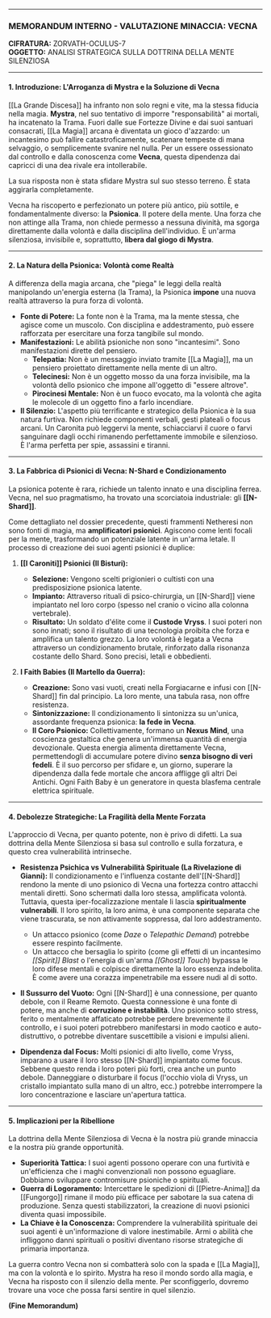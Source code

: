 
---

### **MEMORANDUM INTERNO - VALUTAZIONE MINACCIA: VECNA**
**CIFRATURA:** ZORVATH-OCULUS-7  
**OGGETTO:** ANALISI STRATEGICA SULLA DOTTRINA DELLA MENTE SILENZIOSA

---

#### **1. Introduzione: L'Arroganza di Mystra e la Soluzione di Vecna**

[[La Grande Discesa]] ha infranto non solo regni e vite, ma la stessa fiducia nella magia. **Mystra**, nel suo tentativo di imporre "responsabilità" ai mortali, ha incatenato la Trama. Fuori dalle sue Fortezze Divine e dai suoi santuari consacrati, [[La Magia]] arcana è diventata un gioco d'azzardo: un incantesimo può fallire catastroficamente, scatenare tempeste di mana selvaggio, o semplicemente svanire nel nulla. Per un essere ossessionato dal controllo e dalla conoscenza come **Vecna**, questa dipendenza dai capricci di una dea rivale era intollerabile.

La sua risposta non è stata sfidare Mystra sul suo stesso terreno. È stata aggirarla completamente.

Vecna ha riscoperto e perfezionato un potere più antico, più sottile, e fondamentalmente diverso: la **Psionica**. Il potere della mente. Una forza che non attinge alla Trama, non chiede permesso a nessuna divinità, ma sgorga direttamente dalla volontà e dalla disciplina dell'individuo. È un'arma silenziosa, invisibile e, soprattutto, **libera dal giogo di Mystra**.

---

#### **2. La Natura della Psionica: Volontà come Realtà**

A differenza della magia arcana, che "piega" le leggi della realtà manipolando un'energia esterna (la Trama), la Psionica **impone** una nuova realtà attraverso la pura forza di volontà.

*   **Fonte di Potere:** La fonte non è la Trama, ma la mente stessa, che agisce come un muscolo. Con disciplina e addestramento, può essere rafforzata per esercitare una forza tangibile sul mondo.
*   **Manifestazioni:** Le abilità psioniche non sono "incantesimi". Sono manifestazioni dirette del pensiero.
    *   **Telepatia:** Non è un messaggio inviato tramite [[La Magia]], ma un pensiero proiettato direttamente nella mente di un altro.
    *   **Telecinesi:** Non è un oggetto mosso da una forza invisibile, ma la volontà dello psionico che impone all'oggetto di "essere altrove".
    *   **Pirocinesi Mentale:** Non è un fuoco evocato, ma la volontà che agita le molecole di un oggetto fino a farlo incendiare.
*   **Il Silenzio:** L'aspetto più terrificante e strategico della Psionica è la sua natura furtiva. Non richiede componenti verbali, gesti plateali o focus arcani. Un Caronita può leggervi la mente, schiacciarvi il cuore o farvi sanguinare dagli occhi rimanendo perfettamente immobile e silenzioso. È l'arma perfetta per spie, assassini e tiranni.

---

#### **3. La Fabbrica di Psionici di Vecna: N-Shard e Condizionamento**

La psionica potente è rara, richiede un talento innato e una disciplina ferrea. Vecna, nel suo pragmatismo, ha trovato una scorciatoia industriale: gli **[[N-Shard]]**.

Come dettagliato nel dossier precedente, questi frammenti Netheresi non sono fonti di magia, ma **amplificatori psionici**. Agiscono come lenti focali per la mente, trasformando un potenziale latente in un'arma letale. Il processo di creazione dei suoi agenti psionici è duplice:

1.  **[[I Caroniti]] Psionici (Il Bisturi):**
    *   **Selezione:** Vengono scelti prigionieri o cultisti con una predisposizione psionica latente.
    *   **Impianto:** Attraverso rituali di psico-chirurgia, un [[N-Shard]] viene impiantato nel loro corpo (spesso nel cranio o vicino alla colonna vertebrale).
    *   **Risultato:** Un soldato d'élite come il **Custode Vryss**. I suoi poteri non sono innati; sono il risultato di una tecnologia proibita che forza e amplifica un talento grezzo. La loro volontà è legata a Vecna attraverso un condizionamento brutale, rinforzato dalla risonanza costante dello Shard. Sono precisi, letali e obbedienti.

2.  **I Faith Babies (Il Martello da Guerra):**
    *   **Creazione:** Sono vasi vuoti, creati nella Forgiacarne e infusi con [[N-Shard]] fin dal principio. La loro mente, una tabula rasa, non offre resistenza.
    *   **Sintonizzazione:** Il condizionamento li sintonizza su un'unica, assordante frequenza psionica: **la fede in Vecna**.
    *   **Il Coro Psionico:** Collettivamente, formano un **Nexus Mind**, una coscienza gestaltica che genera un'immensa quantità di energia devozionale. Questa energia alimenta direttamente Vecna, permettendogli di accumulare potere divino **senza bisogno di veri fedeli**. È il suo percorso per sfidare e, un giorno, superare la dipendenza dalla fede mortale che ancora affligge gli altri Dei Antichi. Ogni Faith Baby è un generatore in questa blasfema centrale elettrica spirituale.

---

#### **4. Debolezze Strategiche: La Fragilità della Mente Forzata**

L'approccio di Vecna, per quanto potente, non è privo di difetti. La sua dottrina della Mente Silenziosa si basa sul controllo e sulla forzatura, e questo crea vulnerabilità intrinseche.

*   **Resistenza Psichica vs Vulnerabilità Spirituale (La Rivelazione di Gianni):**
    Il condizionamento e l'influenza costante dell'[[N-Shard]] rendono la mente di uno psionico di Vecna una fortezza contro attacchi mentali diretti. Sono schermati dalla loro stessa, amplificata volontà. Tuttavia, questa iper-focalizzazione mentale li lascia **spiritualmente vulnerabili**. Il loro spirito, la loro anima, è una componente separata che viene trascurata, se non attivamente soppressa, dal loro addestramento.
    *   Un attacco psionico (come *Daze* o *Telepathic Demand*) potrebbe essere respinto facilmente.
    *   Un attacco che bersaglia lo spirito (come gli effetti di un incantesimo *[[Spirit]] Blast* o l'energia di un'arma *[[Ghost]] Touch*) bypassa le loro difese mentali e colpisce direttamente la loro essenza indebolita. È come avere una corazza impenetrabile ma essere nudi al di sotto.

*   **Il Sussurro del Vuoto:**
    Ogni [[N-Shard]] è una connessione, per quanto debole, con il Reame Remoto. Questa connessione è una fonte di potere, ma anche di **corruzione e instabilità**. Uno psionico sotto stress, ferito o mentalmente affaticato potrebbe perdere brevemente il controllo, e i suoi poteri potrebbero manifestarsi in modo caotico e auto-distruttivo, o potrebbe diventare suscettibile a visioni e impulsi alieni.

*   **Dipendenza dal Focus:**
    Molti psionici di alto livello, come Vryss, imparano a usare il loro stesso [[N-Shard]] impiantato come focus. Sebbene questo renda i loro poteri più forti, crea anche un punto debole. Danneggiare o disturbare il focus (l'occhio viola di Vryss, un cristallo impiantato sulla mano di un altro, ecc.) potrebbe interrompere la loro concentrazione e lasciare un'apertura tattica.

---

#### **5. Implicazioni per la Ribellione**

La dottrina della Mente Silenziosa di Vecna è la nostra più grande minaccia e la nostra più grande opportunità.

*   **Superiorità Tattica:** I suoi agenti possono operare con una furtività e un'efficienza che i maghi convenzionali non possono eguagliare. Dobbiamo sviluppare contromisure psioniche o spirituali.
*   **Guerra di Logoramento:** Intercettare le spedizioni di [[Pietre-Anima]] da [[Fungorgo]] rimane il modo più efficace per sabotare la sua catena di produzione. Senza questi stabilizzatori, la creazione di nuovi psionici diventa quasi impossibile.
*   **La Chiave è la Conoscenza:** Comprendere la vulnerabilità spirituale dei suoi agenti è un'informazione di valore inestimabile. Armi o abilità che infliggono danni spirituali o positivi diventano risorse strategiche di primaria importanza.

La guerra contro Vecna non si combatterà solo con la spada e [[La Magia]], ma con la volontà e lo spirito. Mystra ha reso il mondo sordo alla magia, e Vecna ha risposto con il silenzio della mente. Per sconfiggerlo, dovremo trovare una voce che possa farsi sentire in quel silenzio.

**(Fine Memorandum)**